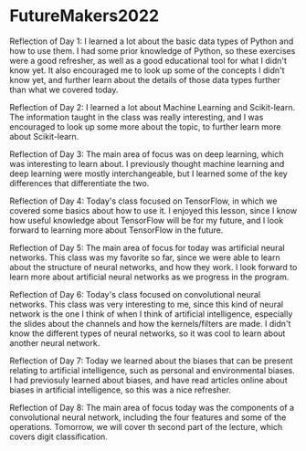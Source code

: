 # FutureMakers2022

Reflection of Day 1:
I learned a lot about the basic data types of Python and how to use them. I had some prior knowledge of Python, so these exercises were a good refresher, as well as a good educational tool for what I didn't know yet. It also encouraged me to look up some of the concepts I didn't know yet, and further learn about the details of those data types further than what we covered today.

Reflection of Day 2:
I learned a lot about Machine Learning and Scikit-learn. The information taught in the class was really interesting, and I was encouraged to look up some more about the topic, to further learn more about Scikit-learn.

Reflection of Day 3:
The main area of focus was on deep learning, which was interesting to learn about. I previously thought machine learning and deep learning were mostly interchangeable, but I learned some of the key differences that differentiate the two.

Reflection of Day 4:
Today's class focused on TensorFlow, in which we covered some basics about how to use it. I enjoyed this lesson, since I know how useful knowledge about TensorFlow will be for my future, and I look forward to learning more about TensorFlow in the future.

Reflection of Day 5:
The main area of focus for today was artificial neural networks. This class was my favorite so far, since we were able to learn about the structure of neural networks, and how they work. I look forward to learn more about artificial neural networks as we progress in the program.

Reflection of Day 6:
Today's class focused on convolutional neural networks. This class was very interesting to me, since this kind of neural network is the one I think of when I think of artificial intelligence, especially the slides about the channels and how the kernels/filters are made. I didn't know the different types of neural networks, so it was cool to learn about another neural network.

Reflection of Day 7:
Today we learned about the biases that can be present relating to artificial intelligence, such as personal and environmental biases. I had previosuly learned about biases, and have read articles online about biases in artificial intelligence, so this was a nice refresher.

Reflection of Day 8:
The main area of focus today was the components of a convolutional neural network, including the four features and some of the operations. Tomorrow, we will cover th second part of the lecture, which covers digit classification.
